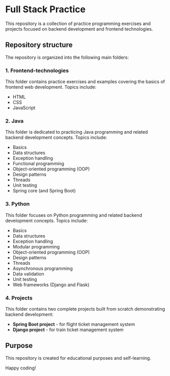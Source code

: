 # Full Stack Practice

This repository is a collection of practice programming exercises and projects focused on backend development and frontend technologies.

## Repository structure

The repository is organized into the following main folders:

### 1. Frontend-technologies
This folder contains practice exercises and examples covering the basics of frontend web development. Topics include:
- HTML
- CSS
- JavaScript

### 2. Java
This folder is dedicated to practicing Java programming and related backend development concepts. Topics include:
- Basics
- Data structures
- Exception handling
- Functional programming
- Object-oriented programming (OOP)
- Design patterns
- Threads
- Unit testing
- Spring core (and Spring Boot)

### 3. Python
This folder focuses on Python programming and related backend development concepts. Topics include:
- Basics
- Data structures
- Exception handling
- Modular programming
- Object-oriented programming (OOP)
- Design patterns
- Threads
- Asynchronous programming
- Data validation
- Unit testing
- Web frameworks (Django and Flask)

### 4. Projects
This folder contains two complete projects built from scratch demonstrating backend development:
- **Spring Boot project** - for flight ticket management system
- **Django project** - for train ticket management system

## Purpose

This repository is created for educational purposes and self-learning.

Happy coding!